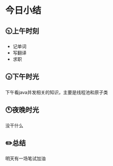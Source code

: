 # 今日小结

## :clock1030:上午时刻

* 记单词
* 写翻译
* 求职


## :clock430:下午时光

下午看java并发相关的知识，主要是线程池和原子类

## :clock11:夜晚时光

没干什么

## :pencil2:总结

明天有一场笔试加油
